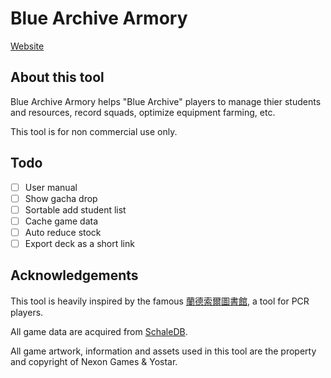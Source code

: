 # Blue Archive Armory

[Website](https://ba-armory.vercel.app)

## About this tool

Blue Archive Armory helps "Blue Archive" players to manage thier students and resources, record squads, optimize equipment farming, etc.

This tool is for non commercial use only.

## Todo

- [ ] User manual
- [ ] Show gacha drop
- [ ] Sortable add student list
- [ ] Cache game data
- [ ] Auto reduce stock
- [ ] Export deck as a short link

## Acknowledgements

This tool is heavily inspired by the famous [蘭德索爾圖書館](https://pcredivewiki.tw/Armory), a tool for PCR players.

All game data are acquired from [SchaleDB](https://github.com/lonqie/SchaleDB).

All game artwork, information and assets used in this tool are the property and copyright of Nexon Games & Yostar.
